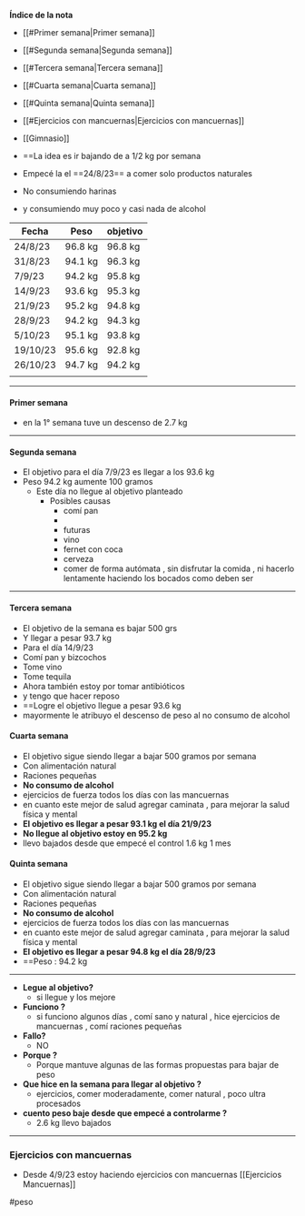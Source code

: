 **Índice de la nota**

- [[#Primer semana|Primer semana]]
- [[#Segunda semana|Segunda semana]]
- [[#Tercera semana|Tercera semana]]
- [[#Cuarta semana|Cuarta semana]]
- [[#Quinta semana|Quinta semana]]
- [[#Ejercicios con mancuernas|Ejercicios con mancuernas]]
- [[Gimnasio]]





- ==La idea es ir bajando de a 1/2 kg por semana 
- Empecé la el ==24/8/23== a comer solo productos naturales 
- No consumiendo harinas 
- y consumiendo muy poco y casi nada de alcohol


| Fecha    | Peso    | objetivo |
| -------- | ------- | -------- |
| 24/8/23  | 96.8 kg | 96.8 kg  |
| 31/8/23  | 94.1 kg | 96.3 kg  |
| 7/9/23   | 94.2 kg | 95.8 kg  |
| 14/9/23  | 93.6 kg | 95.3 kg  |
| 21/9/23  | 95.2 kg | 94.8 kg  |
| 28/9/23  | 94.2 kg | 94.3 kg  |
| 5/10/23  | 95.1 kg | 93.8 kg  |
| 19/10/23 | 95.6 kg | 92.8 kg  |
| 26/10/23 | 94.7 kg | 94.2 kg  |
|          |         |          |

-----
#### Primer semana
- en la 1° semana tuve un descenso de 2.7 kg
-----
#### Segunda semana

- El objetivo para el día 7/9/23 es llegar a los 93.6 kg
- Peso 94.2 kg aumente 100 gramos 
	- Este día no llegue al objetivo planteado 
		- Posibles causas
			- comí pan
			- 
			- futuras
			- vino
			- fernet con coca
			- cerveza
			- comer de forma autómata , sin disfrutar la comida , ni hacerlo lentamente haciendo los bocados como deben ser

-----
#### Tercera semana
- El objetivo de la semana es bajar 500 grs
- Y llegar a pesar 93.7 kg
- Para el día 14/9/23
- Comí pan y bizcochos
- Tome vino 
- Tome tequila 
- Ahora también estoy por tomar antibióticos 
- y tengo que hacer reposo 
- ==Logre el objetivo llegue a pesar 93.6 kg
- mayormente le atribuyo el descenso de peso al no consumo de alcohol

#### Cuarta semana
- El objetivo sigue siendo llegar a bajar 500 gramos por semana
- Con alimentación natural
- Raciones pequeñas
- **No consumo de alcohol**
- ejercicios de fuerza todos los días con las mancuernas 
- en cuanto este mejor de salud agregar caminata , para mejorar la salud física y mental
- **El objetivo es llegar a pesar 93.1 kg el día 21/9/23**
- **No llegue al objetivo estoy en 95.2 kg**
- llevo bajados desde que empecé el control 1.6 kg 1 mes 
#### Quinta semana
- El objetivo sigue siendo llegar a bajar 500 gramos por semana
- Con alimentación natural
- Raciones pequeñas
- **No consumo de alcohol**
- ejercicios de fuerza todos los días con las mancuernas 
- en cuanto este mejor de salud agregar caminata , para mejorar la salud física y mental
- **El objetivo es llegar a pesar 94.8 kg el día 28/9/23**
- ==Peso : 94.2 kg
- ----
- **Legue al objetivo?**
	- si llegue y los mejore
- **Funciono ?**
	- si funciono algunos días , comí sano y natural , hice ejercicios de mancuernas , comí raciones pequeñas 
- **Fallo?**
	- NO
- **Porque ?**
	- Porque mantuve algunas de las formas propuestas para bajar de peso
- **Que hice en la semana para llegar al objetivo ?**
	- ejercicios, comer moderadamente, comer natural , poco ultra procesados
- **cuento peso baje desde que empecé a controlarme ?**
	- 2.6 kg llevo bajados 
------



### Ejercicios con mancuernas 
- Desde 4/9/23 estoy haciendo ejercicios con mancuernas 
[[Ejercicios Mancuernas]]




#peso
